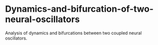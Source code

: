 # Dynamics-and-bifurcation-of-two-neural-oscillators
Analysis of dynamics and bifurcations between two coupled neural oscillators.
